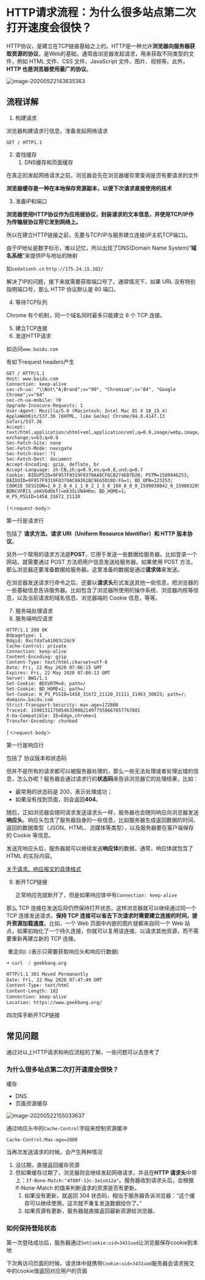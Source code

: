 # HTTP请求流程：为什么很多站点第二次打开速度会很快？



HTTP协议，是建立在TCP链接基础之上的。HTTP是一种允许**浏览器向服务器获取资源的协议**，是Web的基础，通常由浏览器发起请求，用来获取不同类型的文件，例如 HTML 文件、CSS 文件、JavaScript 文件、图片、视频等。此外，**HTTP 也是浏览器使用最广的协议**。



![image-20200522143635363](http://picbed.sedationh.cn/image-20200522143635363.png)



## 流程详解

1. 构建请求

浏览器构建请求行信息，准备发起网络请求

```
GET / HTTP1.1
```

2. 查找缓存
   1. DNS缓存和页面缓存

在真正的发起网络请求之前，浏览器会先在浏览器缓存里查询是否有要请求的文件

**浏览器缓存是一种在本地保存资源副本，以便下次请求直接使用的技术**

3. 准备IP和端口

**浏览器使用HTTP协议作为应用层协议，封装请求的文本信息，并使用TCP/IP作为传输层协议将它发到网络上。**

所以在建立HTTP链接之前，先要与TCP/IP与服务建立连接(IP主机TCP端口)。

由于IP地址是数字标示，难以记忆，所以出现了DNS(Domain Name System)“**域名系统**”来提供IP与地址的映射

如`sedationh.cn` `http://175.24.15.102/`

解决了IP的问题，接下来就需要获取端口号了。通常情况下，如果 URL 没有特别指明端口号，那么 HTTP 协议默认是 80 端口。

4. 等待TCP队列

Chrome 有个机制，同一个域名同时最多只能建立 6 个 TCP 连接。

5. 建立TCP连接
6. 发送HTTP请求

如访问`www.baidu.com`

有如下request headers产生

```
GET / HTTP/1.1
Host: www.baidu.com
Connection: keep-alive
sec-ch-ua: "\\Not\"A;Brand";v="99", "Chromium";v="84", "Google Chrome";v="84"
sec-ch-ua-mobile: ?0
Upgrade-Insecure-Requests: 1
User-Agent: Mozilla/5.0 (Macintosh; Intel Mac OS X 10_15_4) AppleWebKit/537.36 (KHTML, like Gecko) Chrome/84.0.4147.13 Safari/537.36
Accept: text/html,application/xhtml+xml,application/xml;q=0.9,image/webp,image/apng,*/*;q=0.8,application/signed-exchange;v=b3;q=0.9
Sec-Fetch-Site: none
Sec-Fetch-Mode: navigate
Sec-Fetch-User: ?1
Sec-Fetch-Dest: document
Accept-Encoding: gzip, deflate, br
Accept-Language: zh-CN,zh;q=0.9,en;q=0.8,und;q=0.7
Cookie: BIDUPSID=9F957F9319F0370AA8CF6CB274ED7D20; PSTM=1589946253; BAIDUID=9F957F9319F0370AC0A361BC9E65018D:FG=1; BD_UPN=123253; COOKIE_SESSION=2_0_2_0_4_1_1_0_2_1_3_0_160_0_0_0_1590030842_0_1590032854%7C4%230_0_1590032854%7C1; BDRCVFR[S_ukKV6dOkf]=mk3SLVN4HKm; BD_HOME=1; H_PS_PSSID=1458_31672_21120

[＜request-body＞
```

第一行是请求行

包括了 **请求方法、请求 URI（Uniform Resource Identifier）和 HTTP 版本协议**。

另外一个常用的请求方法是**POST**，它用于发送一些数据给服务器，比如登录一个网站，就需要通过 POST 方法把用户信息发送给服务器。如果使用 POST 方法，那么浏览器还要准备数据给服务器，这里准备的数据是通过**请求体**来发送。

在浏览器发送请求行命令之后，还要以**请求头**形式发送其他一些信息，把浏览器的一些基础信息告诉服务器。比如包含了浏览器所使用的操作系统、浏览器内核等信息，以及当前请求的域名信息、浏览器端的 Cookie 信息，等等。



7. 服务端处理请求
8. 服务端响应请求

```
HTTP/1.1 200 OK
Bdpagetype: 1
Bdqid: 0xcfdafa41003c2dc9
Cache-Control: private
Connection: keep-alive
Content-Encoding: gzip
Content-Type: text/html;charset=utf-8
Date: Fri, 22 May 2020 07:06:15 GMT
Expires: Fri, 22 May 2020 07:06:13 GMT
Server: BWS/1.1
Set-Cookie: BDSVRTM=0; path=/
Set-Cookie: BD_HOME=1; path=/
Set-Cookie: H_PS_PSSID=1458_31672_21120_31111_31463_30823; path=/; domain=.baidu.com
Strict-Transport-Security: max-age=172800
Traceid: 1590131175054633908214977558667857767881
X-Ua-Compatible: IE=Edge,chrome=1
Transfer-Encoding: chunked

[＜request-body＞
```

第一行是响应行

包括了 协议版本和状态码



但并不是所有的请求都可以被服务器处理的，那么一些无法处理或者处理出错的信息，怎么办呢？服务器会通过请求行的**状态码**来告诉浏览器它的处理结果，比如：

- 最常用的状态码是 200，表示处理成功；
- 如果没有找到页面，则会返回**404**。

随后，正如浏览器会随同请求发送请求头一样，服务器也会随同响应向浏览器发送**响应头**。响应头包含了服务器自身的一些信息，比如服务器生成返回数据的时间、返回的数据类型（JSON、HTML、流媒体等类型），以及服务器要在客户端保存的 Cookie 等信息。

发送完响应头后，服务器就可以继续发送**响应体**的数据，通常，响应体就包含了 HTML 的实际内容。

[关于请求、响应报文的具体格式](https://www.cnblogs.com/biyeymyhjob/archive/2012/07/28/2612910.html)

9. 断开TCP链接

   ​	正常响应完就断开了，但是如果响应体中有`Connection: keep-alive`

那么 TCP 连接在发送后将仍然保持打开状态，这样浏览器就可以继续通过同一个 TCP 连接发送请求。**保持 TCP 连接可以省去下次请求时需要建立连接的时间，提升资源加载速度**。比如，一个 Web 页面中内嵌的图片就都来自同一个 Web 站点，如果初始化了一个持久连接，你就可以复用该连接，以请求其他资源，而不需要重新再建立新的 TCP 连接。

​			重定向(`-I`表示只需要获取响应头和响应行数据)

```bash
➜ curl -I geekbang.org

HTTP/1.1 301 Moved Permanently
Date: Fri, 22 May 2020 07:47:49 GMT
Content-Type: text/html
Content-Length: 182
Connection: keep-alive
Location: https://www.geekbang.org/
```



四次挥手断开TCP链接



## 常见问题

通过对以上HTTP请求和响应流程的了解，一些问题可以去思考了



### 为什么很多站点第二次打开速度会很快？



缓存

- DNS
- 页面资源缓存

![image-20200522155033637](http://picbed.sedationh.cn/image-20200522155033637.png)

通过响应头中的`Cache-Control`字段来控制资源缓冲

`Cache-Control:Max-age=2000`



当再次发送请求的时候，会产生两种情况

1. 没过期，直接返回缓存资源
2. 但如果缓存过期了，浏览器则会继续发起网络请求，并且在**HTTP 请求头**中带上：`If-None-Match:"4f80f-13c-3a1xb12a"`。服务器收到请求头后，会根据 If-None-Match 的值来判断请求的资源是否有更新。
   1. 如果没有更新，就返回 304 状态码，相当于服务器告诉浏览器：“这个缓存可以继续使用，这次就不重复发送数据给你了。”
   2. 如果资源有更新，服务器就直接返回最新资源给浏览器。



### 如何保持登陆状态

第一次登陆成功后，服务器通过`SetCookie:uid=3431uad`让浏览器保存cookie到本地

下次再访问页面的时候，请求体中就携带`Cookie:uid=3431uad`服务器会请求报文中的cookie值返回对应用户的页面
